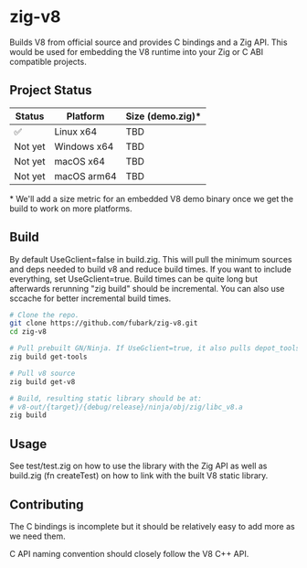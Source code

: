 # zig-v8

Builds V8 from official source and provides C bindings and a Zig API. This would be used for embedding the V8 runtime into your Zig or C ABI compatible projects.

## Project Status

| Status | Platform | Size (demo.zig)* |
| ------ | -------- | -------- |
| ✅ | Linux x64 | TBD |
| Not yet | Windows x64 | TBD |
| Not yet | macOS x64 | TBD |
| Not yet | macOS arm64 | TBD |

\* We'll add a size metric for an embedded V8 demo binary once we get the build to work on more platforms.

## Build
By default UseGclient=false in build.zig. This will pull the minimum sources and deps needed to build v8 and reduce build times.
If you want to include everything, set UseGclient=true. Build times can be quite long but afterwards rerunning "zig build" should be incremental. You can also use sccache for better incremental build times.

```sh
# Clone the repo.
git clone https://github.com/fubark/zig-v8.git
cd zig-v8

# Pull prebuilt GN/Ninja. If UseGclient=true, it also pulls depot_tools.
zig build get-tools

# Pull v8 source
zig build get-v8

# Build, resulting static library should be at:
# v8-out/{target}/{debug/release}/ninja/obj/zig/libc_v8.a
zig build
```

## Usage

See test/test.zig on how to use the library with the Zig API as well as build.zig (fn createTest) on how to link with the built V8 static library.

## Contributing

The C bindings is incomplete but it should be relatively easy to add more as we need them.

C API naming convention should closely follow the V8 C++ API.

